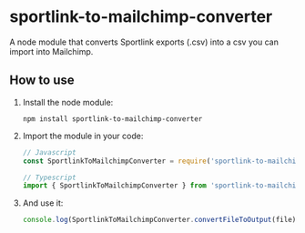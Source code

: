 # sportlink-to-mailchimp-converter
A node module that converts Sportlink exports (.csv) into a csv you can import into Mailchimp.

## How to use

1. Install the node module:
    ```
    npm install sportlink-to-mailchimp-converter
    ```
2. Import the module in your code:
    ```js
    // Javascript
    const SportlinkToMailchimpConverter = require('sportlink-to-mailchimp-converter')
    ```
    ```ts
    // Typescript
    import { SportlinkToMailchimpConverter } from 'sportlink-to-mailchimp-converter'
    ```
3. And use it:
    ```js
    console.log(SportlinkToMailchimpConverter.convertFileToOutput(file))
    ```